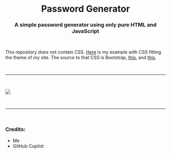 <h1 align="center">Password Generator</h1>
<h3 align="center">A simple password generator using only pure HTML and JavaScript</h3>

<br>

<p align="left">This repository does not contain CSS. <a href="https://mingsutilities.com/web-tools/pw-gen">Here</a> is my example with CSS fitting the theme of my site. The source to that CSS is Bootstrap, <a href="https://cdn.mingsutilities.com/utilities/web-tools/pw-gen/main.css">this</a>, and <a href="https://cdn.mingsutilities.com/utilities/css/main.css">this</a>.</p>

&nbsp;
___
&nbsp;

<img align="center" src="https://cdn.mingsutilities.com/utilities/web-tools/pw-gen/imgs/cover.png">

&nbsp;
___
&nbsp;
<h3 align="left">Credits:</h3>
<ul>
    <li>Me</li>
    <li>GitHub Copilot</li>
</ul>
